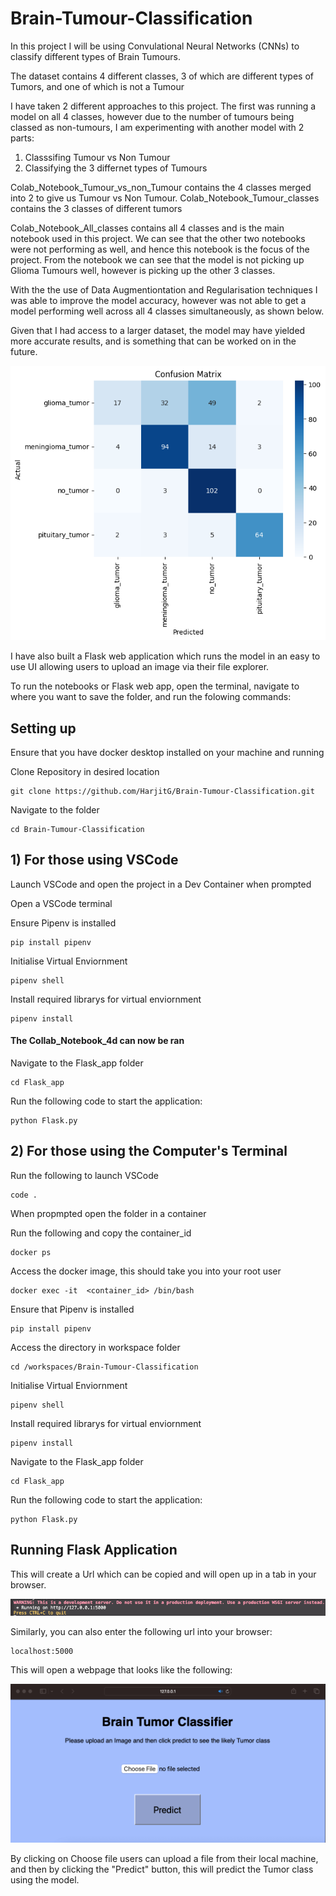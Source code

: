 # Brain-Tumour-Classification

In this project I will be using Convulational Neural Networks (CNNs) to classify different types of Brain Tumours.

The dataset contains 4 different classes, 3 of which are different types of Tumors, and one of which is not a Tumour

I have taken 2 different approaches to this project. The first was running a model on all 4 classes, however due to the number of tumours being classed as non-tumours, I am experimenting with another model with 2 parts:

1) Classsifing Tumour vs Non Tumour
2) Classifying the 3 differnet types of Tumours

Colab_Notebook_Tumour_vs_non_Tumour contains the 4 classes merged into 2 to give us Tumour vs Non Tumour. Colab_Notebook_Tumour_classes contains the 3 classes of different tumors

Colab_Notebook_All_classes contains all 4 classes and is the main notebook used in this project. We can see that the other two notebooks were not performing as well, and hence this notebook is the focus of the project. From the notebook we can see that the model is not picking up Glioma Tumours well, however is picking up the other 3 classes.

With the the use of Data Augmentiontation and Regularisation techniques I was able to improve the model accuracy, however was not able to get a model performing well across all 4 classes simultaneously, as shown below.

Given that I had access to a larger dataset, the model may have yielded more accurate results, and is something that can be worked on in the future.

![Confusion-Matix](/images/Confusion_matrix.png)

I have also built a Flask web application which runs the model in an easy to use UI allowing users to upload an image via their file explorer.

To run the notebooks or Flask web app, open the terminal, navigate to where you want to save the folder, and run the folowing commands:

## Setting up

Ensure that you have docker desktop installed on your machine and running

Clone Repository in desired location

```shell
git clone https://github.com/HarjitG/Brain-Tumour-Classification.git
```

Navigate to the folder

```shell
cd Brain-Tumour-Classification
```

## 1) For those using VSCode

Launch VSCode and open the project in a Dev Container when prompted

Open a VSCode terminal

Ensure Pipenv is installed

```shell
pip install pipenv
```

Initialise Virtual Enviornment

```shell
pipenv shell
```

Install required librarys for virtual enviornment

```shell
pipenv install
```

#### The Collab_Notebook_4d can now be ran

Navigate to the Flask_app folder

```shell
cd Flask_app
```

Run the following code to start the application:

```shell
python Flask.py
```

## 2) For those using the Computer's Terminal

Run the following to launch VSCode

```shell
code . 
```

When propmpted open the folder in a container

Run the following and copy the container_id

```shell
docker ps
```

Access the docker image, this should take you into your root user

```shell
docker exec -it  <container_id> /bin/bash 
```

Ensure that Pipenv is installed

```shell
pip install pipenv
```

Access the directory in workspace folder

```shell
cd /workspaces/Brain-Tumour-Classification
```

Initialise Virtual Enviornment

```shell
pipenv shell
```

Install required librarys for virtual enviornment

```shell
pipenv install
```

Navigate to the Flask_app folder

```shell
cd Flask_app
```

Run the following code to start the application:

```shell
python Flask.py
```

## Running Flask Application

 This will create a Url which can be copied and will open up in a tab in your browser.

![Loading image](/images/loader.png)

Similarly, you can also enter the following url into your browser:

```shell
localhost:5000
```

This will open a webpage that looks like the following:

![Website](/images/website.png)

By clicking on Choose file users can upload a file from their local machine, and then by clicking the "Predict" button, this will predict the Tumor class using the model.
